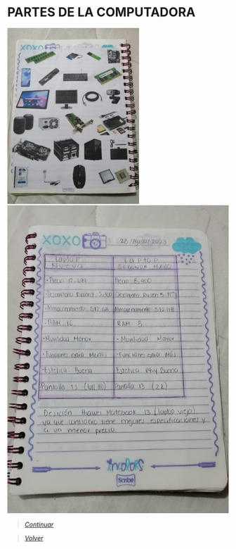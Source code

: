 # PARTES DE LA COMPUTADORA

<img src="https://github.com/naomihuesca/Informatica/blob/main/Imagenes/WhatsApp%20Image%202023-09-22%20at%2023.47.00%20(3).jpeg" height="400">

<img src="https://github.com/naomihuesca/Informatica/blob/main/Imagenes/WhatsApp%20Image%202023-09-22%20at%2023.47.00%20(4).jpeg" height="700">

> [*Continuar*](Tarea1.4.md)

> [*Volver*](Tarea1.2.md) 
